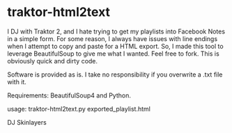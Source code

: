 traktor-html2text
=================

I DJ with Traktor 2, and I hate trying to get my playlists into Facebook Notes in a simple form. For some reason, I always have issues with line endings when I attempt to copy and paste for a HTML export. So, I made this tool to leverage BeautifulSoup to give me what I wanted. Feel free to fork. This is obviously quick and dirty code.

Software is provided as is. I take no responsibility if you overwrite a .txt file with it.

Requirements: BeautifulSoup4 and Python.

usage: traktor-html2text.py exported_playlist.html

DJ Skinlayers
